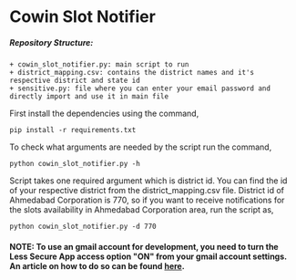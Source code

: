 # Cowin Slot Notifier

##### Repository Structure:
```
+ cowin_slot_notifier.py: main script to run
+ district_mapping.csv: contains the district names and it's respective district and state id
+ sensitive.py: file where you can enter your email password and directly import and use it in main file
```

First install the dependencies using the command,

    pip install -r requirements.txt

To check what arguments are needed by the script run the command,

    python cowin_slot_notifier.py -h

Script takes one required argument which is district id. You can find the id of your respective district from the district_mapping.csv file. District id of Ahmedabad Corporation is 770, so if you want to receive notifications for the slots availability in Ahmedabad Corporation area, run the script as,

    python cowin_slot_notifier.py -d 770


#### NOTE: To use an gmail account for development, you need to turn the Less Secure App access option "ON" from your gmail account settings. An article on how to do so can be found [here](https://hotter.io/docs/email-accounts/secure-app-gmail/).

